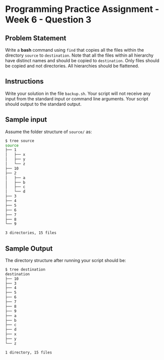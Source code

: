 # Programming Practice Assignment - Week 6 - Question 3

## Problem Statement

Write a **bash** command using `find` that copies all the files within the directory `source` to `destination`.
Note that all the files within all hierarchy have distinct names and should be copied to `destination`.
Only files should be copied and not directories.
All hierarchies should be flattened.

## Instructions

Write your solution in the file `backup.sh`.
Your script will not receive any input from the standard input or command line arguments.
Your script should output to the standard output.

## Sample input

Assume the folder structure of `source/` as:

```bash
$ tree source
source
├── 1
│   ├── x
│   ├── y
│   └── z
├── 10
├── 2
│   ├── a
│   ├── b
│   ├── c
│   └── d
├── 3
├── 4
├── 5
├── 6
├── 7
├── 8
└── 9

3 directories, 15 files
```

## Sample Output

The directory structure after running your script should be:

```bash
$ tree destination
destination
├── 10
├── 3
├── 4
├── 5
├── 6
├── 7
├── 8
├── 9
├── a
├── b
├── c
├── d
├── x
├── y
└── z

1 directory, 15 files
```

